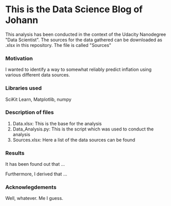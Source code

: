 # This is the Data Science Blog of Johann

This analysis has been conducted in the context of the Udacity Nanodegree "Data Scientist".
The sources for the data gathered can be downloaded as .xlsx in this repository. The file is called "Sources"

### Motivation
I wanted to identify a way to somewhat reliably predict inflation using various different data sources.

### Libraries used
SciKit Learn, Matplotlib, numpy

### Description of files
1. Data.xlsx: This is the base for the analysis
2. Data_Analysis.py: This is the script which was used to conduct the analysis
3. Sources.xlsx: Here a list of the data sources can be found

### Results
It has been found out that ...

Furthermore, I derived that ...

### Acknowlegdements
Well, whatever. Me I guess.
